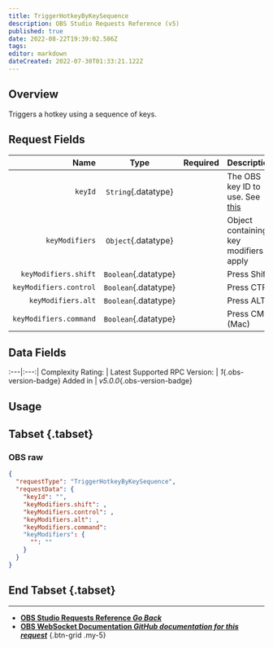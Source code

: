 ```yaml
---
title: TriggerHotkeyByKeySequence
description: OBS Studio Requests Reference (v5)
published: true
date: 2022-08-22T19:39:02.586Z
tags: 
editor: markdown
dateCreated: 2022-07-30T01:33:21.122Z
---
```


## Overview
Triggers a hotkey using a sequence of keys.

## Request Fields
Name | Type | Required| Description |
----:|:----:|:-------:|:------------|
`keyId` | `String`{.datatype} | <i class="mdi mdi-close-thick"></i> | The OBS key ID to use. See [this](https://github.com/obsproject/obs-studio/blob/master/libobs/obs-hotkeys.h)
`keyModifiers` | `Object`{.datatype} | <i class="mdi mdi-close-thick"></i> | Object containing key modifiers to apply
`keyModifiers.shift` | `Boolean`{.datatype} | <i class="mdi mdi-close-thick"></i> | Press Shift
`keyModifiers.control` | `Boolean`{.datatype} | <i class="mdi mdi-close-thick"></i> | Press CTRL
`keyModifiers.alt` | `Boolean`{.datatype} | <i class="mdi mdi-close-thick"></i> | Press ALT
`keyModifiers.command` | `Boolean`{.datatype} | <i class="mdi mdi-close-thick"></i> | Press CMD (Mac)

## Data Fields
:---|:---:|
Complexity Rating: | <span class="stars stars--4"></span>
Latest Supported RPC Version: | *1*{.obs-version-badge}
Added in | *v5.0.0*{.obs-version-badge}

## Usage
## Tabset {.tabset}
### OBS raw
```json
{
  "requestType": "TriggerHotkeyByKeySequence",
  "requestData": {
    "keyId": "",
    "keyModifiers.shift": ,
    "keyModifiers.control": ,
    "keyModifiers.alt": ,
    "keyModifiers.command": 
    "keyModifiers": {
      "": ""
    }
  }
}
```
## End Tabset {.tabset}

---

- [<i class="mdi mdi-chevron-left"></i>**OBS Studio Requests Reference *Go Back***](/en/Broadcasters/OBS/Requests)
- [<i class="mdi mdi-github"></i> **OBS WebSocket Documentation *GitHub documentation for this request***](https://github.com/obsproject/obs-websocket/blob/master/docs/generated/protocol.md#triggerhotkeybykeysequence)
{.btn-grid .my-5}